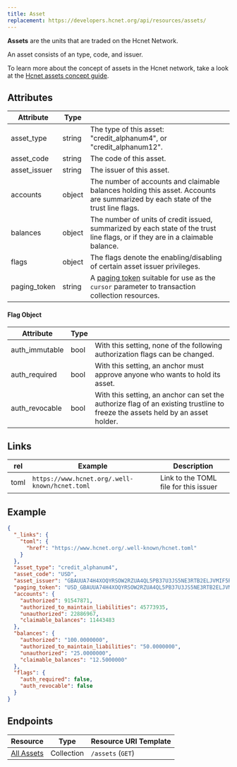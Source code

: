 ```yaml
---
title: Asset
replacement: https://developers.hcnet.org/api/resources/assets/
---
```


**Assets** are the units that are traded on the Hcnet Network.

An asset consists of an type, code, and issuer.

To learn more about the concept of assets in the Hcnet network, take a look at the [Hcnet assets concept guide](https://www.hcnet.org/developers/guides/concepts/assets.html).

## Attributes

|    Attribute     |  Type  |                                                                                                                                |
| ---------------- | ------ | ------------------------------------------------------------------------------------------------------------------------------ |
| asset_type               | string | The type of this asset: "credit_alphanum4", or "credit_alphanum12". |
| asset_code               | string | The code of this asset.   |
| asset_issuer             | string | The issuer of this asset. |
| accounts                 | object | The number of accounts and claimable balances holding this asset. Accounts are summarized by each state of the trust line flags. |
| balances                 | object | The number of units of credit issued, summarized by each state of the trust line flags, or if they are in a claimable balance. |
| flags                    | object | The flags denote the enabling/disabling of certain asset issuer privileges. |
| paging_token             | string | A [paging token](./page.md) suitable for use as the `cursor` parameter to transaction collection resources.                   |

#### Flag Object
|    Attribute     |  Type  |                                                                                                                                |
| ---------------- | ------ | ------------------------------------------------------------------------------------------------------------------------------ |
| auth_immutable             | bool | With this setting, none of the following authorization flags can be changed. |
| auth_required              | bool | With this setting, an anchor must approve anyone who wants to hold its asset.  |
| auth_revocable             | bool | With this setting, an anchor can set the authorize flag of an existing trustline to freeze the assets held by an asset holder.  |

## Links
| rel          | Example                                                                                           | Description                                                
|--------------|---------------------------------------------------------------------------------------------------|------------------------------------------------------------
| toml  | `https://www.hcnet.org/.well-known/hcnet.toml`| Link to the TOML file for this issuer |

## Example

```json
{
  "_links": {
    "toml": {
      "href": "https://www.hcnet.org/.well-known/hcnet.toml"
    }
  },
  "asset_type": "credit_alphanum4",
  "asset_code": "USD",
  "asset_issuer": "GBAUUA74H4XOQYRSOW2RZUA4QL5PB37U3JS5NE3RTB2ELJVMIF5RLMAG",
  "paging_token": "USD_GBAUUA74H4XOQYRSOW2RZUA4QL5PB37U3JS5NE3RTB2ELJVMIF5RLMAG_credit_alphanum4",
  "accounts": {
    "authorized": 91547871,
    "authorized_to_maintain_liabilities": 45773935,
    "unauthorized": 22886967,
    "claimable_balances": 11443483
  },
  "balances": {
    "authorized": "100.0000000",
    "authorized_to_maintain_liabilities": "50.0000000",
    "unauthorized": "25.0000000",
    "claimable_balances": "12.5000000"
  },
  "flags": {
    "auth_required": false,
    "auth_revocable": false
  }
}
```

## Endpoints

|  Resource                                |    Type    |    Resource URI Template     |
| ---------------------------------------- | ---------- | ---------------------------- |
| [All Assets](../endpoints/assets-all.md) | Collection | `/assets` (`GET`)            |

